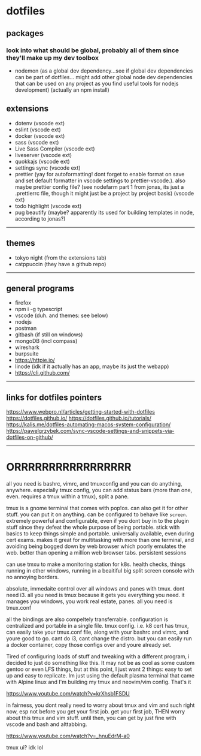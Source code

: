 # dotfiles

## packages

### look into what should be global, probably all of them since they'll make up my dev toolbox

- nodemon (as a global dev dependency...see if global dev dependencies can be part of dotfiles... might add other global node dev dependencies that can be used on any project as you find useful tools for nodejs development) (actually an npm install)

## extensions

- dotenv (vscode ext)
- eslint (vscode ext)
- docker (vscode ext)
- sass (vscode ext)
- Live Sass Compiler (vscode ext)
- liveserver (vscode ext)
- quokkajs (vscode ext)
- settings sync (vscode ext)
- prettier (yay for autoformatting! dont forget to enable format on save and set default formatter in vscode settings to prettier-vscode.). also maybe prettier config file? (see nodefarm part 1 from jonas, its just a .prettierrc file, though it might just be a project by project basis) (vscode ext)
- todo highlight (vscode ext)
- pug beautify (maybe? apparently its used for building templates in node, according to jonas?)

---

## themes

- tokyo night (from the extensions tab)
- catppuccin (they have a github repo)

---

## general programs

- firefox
- npm i -g typescript
- vscode (duh. and themes: see below)
- nodejs
- postman
- gitbash (if still on windows)
- mongoDB (incl compass)
- wireshark
- burpsuite
- https://httpie.io/
- linode (idk if it actually has an app, maybe its just the webapp)
- https://cli.github.com/

---

## links for dotfiles pointers

https://www.webpro.nl/articles/getting-started-with-dotfiles
https://dotfiles.github.io/
https://dotfiles.github.io/tutorials/
https://kalis.me/dotfiles-automating-macos-system-configuration/
https://pawelgrzybek.com/sync-vscode-settings-and-snippets-via-dotfiles-on-github/







---

# ORRRRRRRRRRRRRRRRR

all you need is bashrc, vimrc, and tmuxconfig and you can do anything, anywhere.  especially tmux config, you can add status bars (more than one, even. requires a tmux within a tmux), split a pane.

tmux is a gnome terminal that comes with pop!os.  can also get it for other stuff.  you can put it on anything.  can be configured to behave like `screen`.  extremely powerful and configurable, even if you dont buy in to the plugin stuff since they defeat the whole purpose of being portable.  stick with basics to keep things simple and portable.  universally available, even during cert exams.  makes it great for multitasking with more than one terminal, and avoiding being bogged down by web browser which poorly emulates the web.  better than opening a million web browser tabs.  persistent sessions

can use tmxu to make a monitoring station for k8s.  health checks, things running in other windows, running in a beaitiful big split screen console with no annoying borders.

absolute, immedaite control over all windows and panes with tmux.  dont need i3.  all you need is tmux because it gets you everything you need.  it manages you windows, you work real estate, panes.  all you need is tmux.conf

all the bindings are also compeltely transferrable.  configuration is centralized and portable in a single file.  tmux config.  i.e. k8 cert has tmux, can easily take your tmux.conf file, along with your bashrc and vimrc, and youre good to go.  cant do i3, cant change the distro.  but you can easily run a docker container, copy those configs over and youre already set.

Tired of configuring loads of stuff and tweaking with a different program, i decided to just do something like this. It may not be as cool as some custom gentoo or even LFS things, but at this point, I just want 2 things: easy to set up and easy to replicate. Im just using the default plasma terminal that came with Alpine linux and I'm building my tmux and neovim/vim config. That's it 

https://www.youtube.com/watch?v=krXhsb1FSDU 

in fairness, you dont really need to worry about tmux and vim and such right now, esp not before you get your first job.  get your first job, THEN worry about this tmux and vim stuff.  until then, you can get by just fine with vscode and bash and alttabbing.

https://www.youtube.com/watch?v=_hnuEdrM-a0

tmux ui?  idk lol